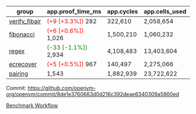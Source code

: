 | group | app.proof_time_ms | app.cycles | app.cells_used | leaf.proof_time_ms | leaf.cycles | leaf.cells_used |
| -- | -- | -- | -- | -- | -- | -- |
| [verify_fibair](https://github.com/openvm-org/openvm/blob/benchmark-results/benchmarks-pr/2121/verify_fibair-8de1e3760663d0d216c392deae6340309a5860ed.md) |<span style='color: red'>(+9 [+3.3%])</span> 282 |  322,610 |  2,058,654 |- | - | - |
| [fibonacci](https://github.com/openvm-org/openvm/blob/benchmark-results/benchmarks-pr/2121/fibonacci-8de1e3760663d0d216c392deae6340309a5860ed.md) |<span style='color: red'>(+6 [+0.6%])</span> 1,026 |  1,500,210 |  1,060,232 |- | - | - |
| [regex](https://github.com/openvm-org/openvm/blob/benchmark-results/benchmarks-pr/2121/regex-8de1e3760663d0d216c392deae6340309a5860ed.md) |<span style='color: green'>(-33 [-1.1%])</span> 2,934 |  4,108,483 |  13,403,604 |- | - | - |
| [ecrecover](https://github.com/openvm-org/openvm/blob/benchmark-results/benchmarks-pr/2121/ecrecover-8de1e3760663d0d216c392deae6340309a5860ed.md) |<span style='color: red'>(+5 [+0.5%])</span> 967 |  140,497 |  2,275,066 |- | - | - |
| [pairing](https://github.com/openvm-org/openvm/blob/benchmark-results/benchmarks-pr/2121/pairing-8de1e3760663d0d216c392deae6340309a5860ed.md) | 1,543 |  1,882,939 |  23,722,622 |- | - | - |


Commit: https://github.com/openvm-org/openvm/commit/8de1e3760663d0d216c392deae6340309a5860ed

[Benchmark Workflow](https://github.com/openvm-org/openvm/actions/runs/17512545456)
